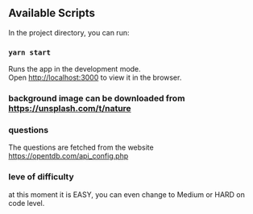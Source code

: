 
## Available Scripts

In the project directory, you can run:

### `yarn start`

Runs the app in the development mode.<br />
Open [http://localhost:3000](http://localhost:3000) to view it in the browser.

### background image can be downloaded from https://unsplash.com/t/nature

### questions 
The questions are fetched from the website
https://opentdb.com/api_config.php
### leve of difficulty
at this moment it is EASY, you can even change to Medium or HARD on code level.

